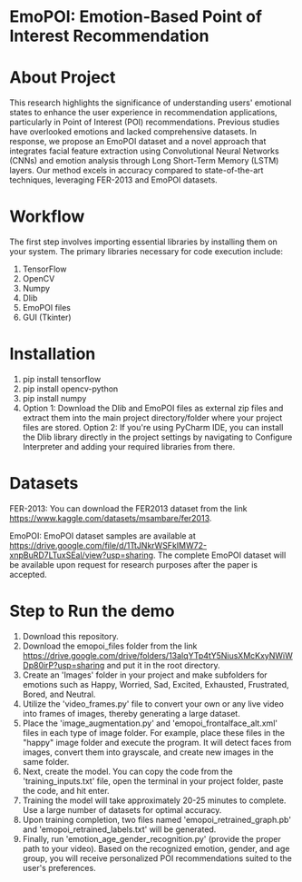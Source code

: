 # EmoPOI: Emotion-Based Point of Interest Recommendation

# About Project
This research highlights the significance of understanding users' emotional states to enhance the user experience in recommendation applications, particularly in Point of Interest (POI) recommendations. Previous studies have overlooked emotions and lacked comprehensive datasets. In response, we propose an EmoPOI dataset and a novel approach that integrates facial feature extraction using Convolutional Neural Networks (CNNs) and emotion analysis through Long Short-Term Memory (LSTM) layers. Our method excels in accuracy compared to state-of-the-art techniques, leveraging FER-2013 and EmoPOI datasets.

# Workflow
The first step involves importing essential libraries by installing them on your system. The primary libraries necessary for code execution include:

1.	TensorFlow
2.	OpenCV
3.	Numpy
4.	Dlib
5.	EmoPOI files
6.	GUI (Tkinter)
   
# Installation
1.	pip install tensorflow
2.	pip install opencv-python
3.	pip install numpy
4.	Option 1: Download the Dlib and EmoPOI files as external zip files and extract them into the main project directory/folder where your project files are stored.
Option 2: If you're using PyCharm IDE, you can install the Dlib library directly in the project settings by navigating to Configure Interpreter and adding your required libraries from there.

# Datasets
FER-2013: You can download the FER2013 dataset from the link https://www.kaggle.com/datasets/msambare/fer2013.

EmoPOI: EmoPOI dataset samples are available at https://drive.google.com/file/d/1TtJNkrWSFkIMW72-xnpBuRD7LTuxSEal/view?usp=sharing. The complete EmoPOI dataset will be available upon request for research purposes after the paper is accepted. 

# Step to Run the demo

1.	Download this repository.
2.	Download the emopoi_files folder from the link https://drive.google.com/drive/folders/13aIqYTp4tY5NiusXMcKxyNWiWDp80irP?usp=sharing and put it in the root directory.
3.	Create an 'Images' folder in your project and make subfolders for emotions such as Happy, Worried, Sad, Excited, Exhausted, Frustrated, Bored, and Neutral.
4.	Utilize the 'video_frames.py' file to convert your own or any live video into frames of images, thereby generating a large dataset.
5.	Place the 'image_augmentation.py' and 'emopoi_frontalface_alt.xml' files in each type of image folder. For example, place these files in the "happy" image folder and execute the program. It will detect faces from images, convert them into grayscale, and create new images in the same folder.
6.	Next, create the model. You can copy the code from the 'training_inputs.txt' file, open the terminal in your project folder, paste the code, and hit enter.
7.	Training the model will take approximately 20-25 minutes to complete. Use a large number of datasets for optimal accuracy. 
8.	Upon training completion, two files named 'emopoi_retrained_graph.pb' and 'emopoi_retrained_labels.txt' will be generated.
9.	Finally, run 'emotion_age_gender_recognition.py' (provide the proper path to your video). Based on the recognized emotion, gender, and age group, you will receive personalized POI recommendations suited to the user's preferences.

